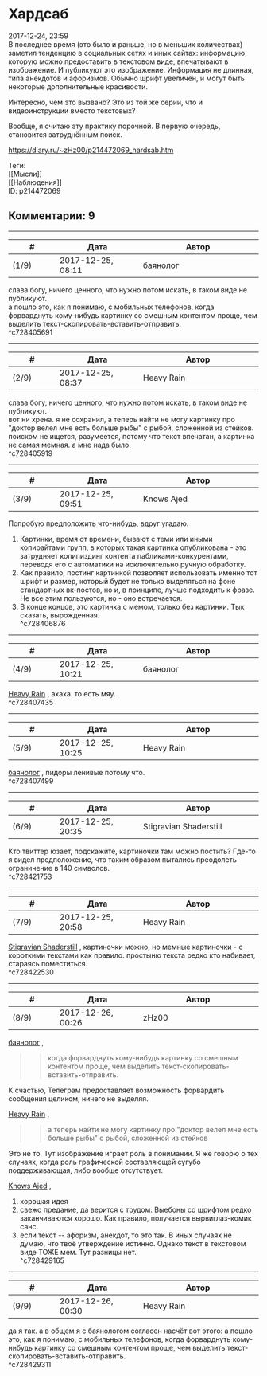 Хардсаб
=======

  
2017-12-24, 23:59  
 В последнее время (это было и раньше, но в меньших количествах) заметил тенденцию в социальных сетях и иных сайтах: информацию, которую можно предоставить в текстовом виде, впечатывают в изображение. И публикуют это изображение. Информация не длинная, типа анекдотов и афоризмов. Обычно шрифт увеличен, и могут быть некоторые дополнительные красивости.   
   
 Интересно, чем это вызвано? Это из той же серии, что и видеоинструкции вместо текстовых?   
   
 Вообще, я считаю эту практику порочной. В первую очередь, становится затруднённым поиск.   
  
<https://diary.ru/~zHz00/p214472069_hardsab.htm>  
  
Теги:  
[[Мысли]]  
[[Наблюдения]]  
ID: p214472069  


Комментарии: 9
--------------

  


---



|         #         |              Дата              |                     Автор                     |           ID           |
| --- | --- | --- | --- |
| (1/9) | 2017-12-25, 08:11 | баянолог | c728405691 |

  
 слава богу, ничего ценного, что нужно потом искать, в таком виде не публикуют.   
 а пошло это, как я понимаю, с мобильных телефонов, когда форварднуть кому-нибудь картинку со смешным контентом проще, чем выделить текст-скопировать-вставить-отправить.   
 ^c728405691

---



|         #         |              Дата              |                     Автор                     |           ID           |
| --- | --- | --- | --- |
| (2/9) | 2017-12-25, 08:37 | Heavy Rain | c728405919 |

  
  слава богу, ничего ценного, что нужно потом искать, в таком виде не публикуют.    
 вот ни хрена. я не сохранил, а теперь найти не могу картинку про "доктор велел мне есть больше рыбы" с рыбой, сложенной из стейков. поиском не ищется, разумеется, потому что текст впечатан, а картинка не самая мемная. а мне нада было.   
 ^c728405919

---



|         #         |              Дата              |                     Автор                     |           ID           |
| --- | --- | --- | --- |
| (3/9) | 2017-12-25, 09:51 | Knows Ajed | c728406876 |

  
 Попробую предположить что-нибудь, вдруг угадаю.   
   
 1) Картинки, время от времени, бывают с теми или иными копирайтами групп, в которых такая картинка опубликована - это затрудняет копипиздинг контента пабликами-конкурентами, переводя его с автоматики на исключительно ручную обработку.   
 2) Как правило, постинг картинкой позволяет использовать именно тот шрифт и размер, который будет не только выделяться на фоне стандартных вк-постов, но и, в принципе, лучше подходить к фразе. Не все этим пользуются, но - оно встречается.   
 3) В конце концов, это картинка с мемом, только без картинки. Тык сказать, вырожденная.   
 ^c728406876

---



|         #         |              Дата              |                     Автор                     |           ID           |
| --- | --- | --- | --- |
| (4/9) | 2017-12-25, 10:21 | баянолог | c728407435 |

  
  [Heavy Rain](http://kogacz.diary.ru "dear j ournal")  , ахаха. то есть мяу.   
 ^c728407435

---



|         #         |              Дата              |                     Автор                     |           ID           |
| --- | --- | --- | --- |
| (5/9) | 2017-12-25, 10:25 | Heavy Rain | c728407499 |

  
  [баянолог](http://x509.diary.ru "Розенкрейцлянд. Розенкрейцвилль. Розенкрейцштрассе.")  , пидоры ленивые потому что.   
 ^c728407499

---



|         #         |              Дата              |                     Автор                     |           ID           |
| --- | --- | --- | --- |
| (6/9) | 2017-12-25, 20:35 | Stigravian Shaderstill | c728421753 |

  
 Кто твиттер юзает, подскажите, картиночки там можно постить? Где-то я видел предположение, что таким образом пытались преодолеть ограничение в 140 символов.   
 ^c728421753

---



|         #         |              Дата              |                     Автор                     |           ID           |
| --- | --- | --- | --- |
| (7/9) | 2017-12-25, 20:58 | Heavy Rain | c728422530 |

  
  [Stigravian Shaderstill](http://stigravian.diary.ru "Science, Death, Rock-n-Roll")  , картиночки можно, но мемные картиночки - с короткими текстами как правило. простыню текста редко кто набивает, стараясь поместиться.   
 ^c728422530

---



|         #         |              Дата              |                     Автор                     |           ID           |
| --- | --- | --- | --- |
| (8/9) | 2017-12-26, 00:26 | zHz00 | c728429165 |

  
  [баянолог](http://x509.diary.ru "Розенкрейцлянд. Розенкрейцвилль. Розенкрейцштрассе.")  ,   
 >>когда форварднуть кому-нибудь картинку со смешным контентом проще, чем выделить текст-скопировать-вставить-отправить.   
   
 К счастью, Телеграм предоставляет возможность форвардить сообщения целиком, ничего не выделяя.   
   
  [Heavy Rain](http://kogacz.diary.ru "dear j ournal")  ,   
 >>а теперь найти не могу картинку про "доктор велел мне есть больше рыбы" с рыбой, сложенной из стейков   
   
 Это не то. Тут изображение играет роль в понимании. Я же говорю о тех случаях, когда роль графической составляющей сугубо поддерживающая, либо вообще отсутствует.   
   
  [Knows Ajed](http://Who-Knows-Ajed.diary.ru "Who Knows Ajed?")  ,   
 1) хорошая идея   
 2) свежо предание, да верится с трудом. Выебоны со шрифтом редко заканчиваются хорошо. Как правило, получается вырвиглаз-комик санс.   
 3) если текст -- афоризм, анекдот, то это так. В иных случаях не думаю, что твоё утверждение истинно. Однако текст в текстовом виде ТОЖЕ мем. Тут разницы нет.   
 ^c728429165

---



|         #         |              Дата              |                     Автор                     |           ID           |
| --- | --- | --- | --- |
| (9/9) | 2017-12-26, 00:30 | Heavy Rain | c728429311 |

  
 да я так. а в общем я с баянологом согласен насчёт вот этого:  а пошло это, как я понимаю, с мобильных телефонов, когда форварднуть кому-нибудь картинку со смешным контентом проще, чем выделить текст-скопировать-вставить-отправить.    
 ^c728429311